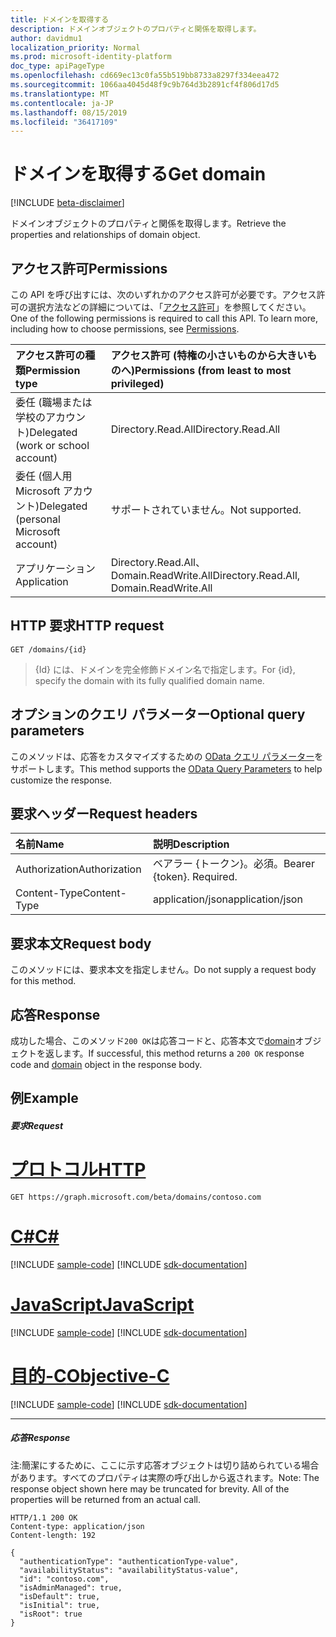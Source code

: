 ```yaml
---
title: ドメインを取得する
description: ドメインオブジェクトのプロパティと関係を取得します。
author: davidmu1
localization_priority: Normal
ms.prod: microsoft-identity-platform
doc_type: apiPageType
ms.openlocfilehash: cd669ec13c0fa55b519bb8733a8297f334eea472
ms.sourcegitcommit: 1066aa4045d48f9c9b764d3b2891cf4f806d17d5
ms.translationtype: MT
ms.contentlocale: ja-JP
ms.lasthandoff: 08/15/2019
ms.locfileid: "36417109"
---
```

# <a name="get-domain"></a><span data-ttu-id="935c0-103">ドメインを取得する</span><span class="sxs-lookup"><span data-stu-id="935c0-103">Get domain</span></span>

[!INCLUDE [beta-disclaimer](../../includes/beta-disclaimer.md)]

<span data-ttu-id="935c0-104">ドメインオブジェクトのプロパティと関係を取得します。</span><span class="sxs-lookup"><span data-stu-id="935c0-104">Retrieve the properties and relationships of domain object.</span></span>

## <a name="permissions"></a><span data-ttu-id="935c0-105">アクセス許可</span><span class="sxs-lookup"><span data-stu-id="935c0-105">Permissions</span></span>

<span data-ttu-id="935c0-p101">この API を呼び出すには、次のいずれかのアクセス許可が必要です。アクセス許可の選択方法などの詳細については、「[アクセス許可](/graph/permissions-reference)」を参照してください。</span><span class="sxs-lookup"><span data-stu-id="935c0-p101">One of the following permissions is required to call this API. To learn more, including how to choose permissions, see [Permissions](/graph/permissions-reference).</span></span>


|<span data-ttu-id="935c0-108">アクセス許可の種類</span><span class="sxs-lookup"><span data-stu-id="935c0-108">Permission type</span></span>      | <span data-ttu-id="935c0-109">アクセス許可 (特権の小さいものから大きいものへ)</span><span class="sxs-lookup"><span data-stu-id="935c0-109">Permissions (from least to most privileged)</span></span>              |
|:--------------------|:---------------------------------------------------------|
|<span data-ttu-id="935c0-110">委任 (職場または学校のアカウント)</span><span class="sxs-lookup"><span data-stu-id="935c0-110">Delegated (work or school account)</span></span> | <span data-ttu-id="935c0-111">Directory.Read.All</span><span class="sxs-lookup"><span data-stu-id="935c0-111">Directory.Read.All</span></span>    |
|<span data-ttu-id="935c0-112">委任 (個人用 Microsoft アカウント)</span><span class="sxs-lookup"><span data-stu-id="935c0-112">Delegated (personal Microsoft account)</span></span> | <span data-ttu-id="935c0-113">サポートされていません。</span><span class="sxs-lookup"><span data-stu-id="935c0-113">Not supported.</span></span>    |
|<span data-ttu-id="935c0-114">アプリケーション</span><span class="sxs-lookup"><span data-stu-id="935c0-114">Application</span></span> | <span data-ttu-id="935c0-115">Directory.Read.All、Domain.ReadWrite.All</span><span class="sxs-lookup"><span data-stu-id="935c0-115">Directory.Read.All, Domain.ReadWrite.All</span></span> |

## <a name="http-request"></a><span data-ttu-id="935c0-116">HTTP 要求</span><span class="sxs-lookup"><span data-stu-id="935c0-116">HTTP request</span></span>

<!-- { "blockType": "ignored" } -->
```http
GET /domains/{id}
```

> <span data-ttu-id="935c0-117">{Id} には、ドメインを完全修飾ドメイン名で指定します。</span><span class="sxs-lookup"><span data-stu-id="935c0-117">For {id}, specify the domain with its fully qualified domain name.</span></span>

## <a name="optional-query-parameters"></a><span data-ttu-id="935c0-118">オプションのクエリ パラメーター</span><span class="sxs-lookup"><span data-stu-id="935c0-118">Optional query parameters</span></span>

<span data-ttu-id="935c0-119">このメソッドは、応答をカスタマイズするための [OData クエリ パラメーター](https://developer.microsoft.com/graph/docs/concepts/query_parameters)をサポートします。</span><span class="sxs-lookup"><span data-stu-id="935c0-119">This method supports the [OData Query Parameters](https://developer.microsoft.com/graph/docs/concepts/query_parameters) to help customize the response.</span></span>

## <a name="request-headers"></a><span data-ttu-id="935c0-120">要求ヘッダー</span><span class="sxs-lookup"><span data-stu-id="935c0-120">Request headers</span></span>

| <span data-ttu-id="935c0-121">名前</span><span class="sxs-lookup"><span data-stu-id="935c0-121">Name</span></span>      |<span data-ttu-id="935c0-122">説明</span><span class="sxs-lookup"><span data-stu-id="935c0-122">Description</span></span>|
|:----------|:----------|
| <span data-ttu-id="935c0-123">Authorization</span><span class="sxs-lookup"><span data-stu-id="935c0-123">Authorization</span></span>  | <span data-ttu-id="935c0-p102">ベアラー {トークン}。必須。</span><span class="sxs-lookup"><span data-stu-id="935c0-p102">Bearer {token}. Required.</span></span> |
| <span data-ttu-id="935c0-126">Content-Type</span><span class="sxs-lookup"><span data-stu-id="935c0-126">Content-Type</span></span>  | <span data-ttu-id="935c0-127">application/json</span><span class="sxs-lookup"><span data-stu-id="935c0-127">application/json</span></span> |

## <a name="request-body"></a><span data-ttu-id="935c0-128">要求本文</span><span class="sxs-lookup"><span data-stu-id="935c0-128">Request body</span></span>
<span data-ttu-id="935c0-129">このメソッドには、要求本文を指定しません。</span><span class="sxs-lookup"><span data-stu-id="935c0-129">Do not supply a request body for this method.</span></span>

## <a name="response"></a><span data-ttu-id="935c0-130">応答</span><span class="sxs-lookup"><span data-stu-id="935c0-130">Response</span></span>

<span data-ttu-id="935c0-131">成功した場合、このメソッド`200 OK`は応答コードと、応答本文で[domain](../resources/domain.md)オブジェクトを返します。</span><span class="sxs-lookup"><span data-stu-id="935c0-131">If successful, this method returns a `200 OK` response code and [domain](../resources/domain.md) object in the response body.</span></span>
## <a name="example"></a><span data-ttu-id="935c0-132">例</span><span class="sxs-lookup"><span data-stu-id="935c0-132">Example</span></span>
##### <a name="request"></a><span data-ttu-id="935c0-133">要求</span><span class="sxs-lookup"><span data-stu-id="935c0-133">Request</span></span>


# <a name="httptabhttp"></a>[<span data-ttu-id="935c0-134">プロトコル</span><span class="sxs-lookup"><span data-stu-id="935c0-134">HTTP</span></span>](#tab/http)
<!-- {
  "blockType": "request",
  "name": "get_domain"
}-->
```http
GET https://graph.microsoft.com/beta/domains/contoso.com
```
# <a name="ctabcsharp"></a>[<span data-ttu-id="935c0-135">C#</span><span class="sxs-lookup"><span data-stu-id="935c0-135">C#</span></span>](#tab/csharp)
[!INCLUDE [sample-code](../includes/snippets/csharp/get-domain-csharp-snippets.md)]
[!INCLUDE [sdk-documentation](../includes/snippets/snippets-sdk-documentation-link.md)]

# <a name="javascripttabjavascript"></a>[<span data-ttu-id="935c0-136">JavaScript</span><span class="sxs-lookup"><span data-stu-id="935c0-136">JavaScript</span></span>](#tab/javascript)
[!INCLUDE [sample-code](../includes/snippets/javascript/get-domain-javascript-snippets.md)]
[!INCLUDE [sdk-documentation](../includes/snippets/snippets-sdk-documentation-link.md)]

# <a name="objective-ctabobjc"></a>[<span data-ttu-id="935c0-137">目的-C</span><span class="sxs-lookup"><span data-stu-id="935c0-137">Objective-C</span></span>](#tab/objc)
[!INCLUDE [sample-code](../includes/snippets/objc/get-domain-objc-snippets.md)]
[!INCLUDE [sdk-documentation](../includes/snippets/snippets-sdk-documentation-link.md)]

---

##### <a name="response"></a><span data-ttu-id="935c0-138">応答</span><span class="sxs-lookup"><span data-stu-id="935c0-138">Response</span></span>
<span data-ttu-id="935c0-p103">注:簡潔にするために、ここに示す応答オブジェクトは切り詰められている場合があります。すべてのプロパティは実際の呼び出しから返されます。</span><span class="sxs-lookup"><span data-stu-id="935c0-p103">Note: The response object shown here may be truncated for brevity. All of the properties will be returned from an actual call.</span></span>
<!-- {
  "blockType": "response",
  "truncated": true,
  "@odata.type": "microsoft.graph.domain"
} -->
```http
HTTP/1.1 200 OK
Content-type: application/json
Content-length: 192

{
  "authenticationType": "authenticationType-value",
  "availabilityStatus": "availabilityStatus-value",
  "id": "contoso.com",
  "isAdminManaged": true,
  "isDefault": true,
  "isInitial": true,
  "isRoot": true
}
```

<!-- uuid: 8fcb5dbc-d5aa-4681-8e31-b001d5168d79
2015-10-25 14:57:30 UTC -->
<!--
{
  "type": "#page.annotation",
  "description": "Get domain",
  "keywords": "",
  "section": "documentation",
  "tocPath": "",
  "suppressions": [
  ]
}
-->
